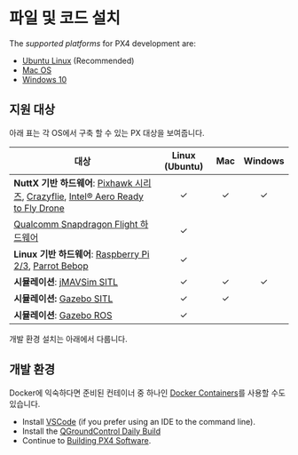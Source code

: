 # 파일 및 코드 설치

The *supported platforms* for PX4 development are:
- [Ubuntu Linux](../dev_setup/dev_env_linux_ubuntu.md) (Recommended)
- [Mac OS](../dev_setup/dev_env_mac.md)
- [Windows 10](../dev_setup/dev_env_windows_cygwin.md)


## 지원 대상

아래 표는 각 OS에서 구축 할 수 있는 PX 대상을 보여줍니다.

| 대상                                                                                                                                                                                                                                                                | Linux (Ubuntu) |   Mac   | Windows |
| ----------------------------------------------------------------------------------------------------------------------------------------------------------------------------------------------------------------------------------------------------------------- |:--------------:|:-------:|:-------:|
| **NuttX 기반 하드웨어**: [Pixhawk 시리즈](https://docs.px4.io/en/flight_controller/pixhawk_series.html), [Crazyflie](https://docs.px4.io/en/flight_controller/crazyflie2.html), [Intel® Aero Ready to Fly Drone](https://docs.px4.io/en/flight_controller/intel_aero.html) |    &check;     | &check; | &check; |
| [Qualcomm Snapdragon Flight 하드웨어](../flight_controller/snapdragon_flight.md)                                                                                                                                                                                      |    &check;     |         |         |
| **Linux 기반 하드웨어**: [Raspberry Pi 2/3](https://docs.px4.io/en/flight_controller/raspberry_pi_navio2.html), [Parrot Bebop](https://docs.px4.io/en/flight_controller/bebop.html)                                                                                     |    &check;     |         |         |
| **시뮬레이션**: [jMAVSim SITL](../simulation/jmavsim.md)                                                                                                                                                                                                               |    &check;     | &check; | &check; |
| **시뮬레이션:** [Gazebo SITL](../simulation/gazebo.md)                                                                                                                                                                                                                 |    &check;     | &check; |         |
| **시뮬레이션**: [Gazebo ROS](../simulation/ros_interface.md)                                                                                                                                                                                                           |    &check;     |         |         |

개발 환경 설치는 아래에서 다룹니다.

## 개발 환경

Docker에 익숙하다면 준비된 컨테이너 중 하나인 [Docker Containers](../test_and_ci/docker.md)를 사용할 수도 있습니다.
- Install [VSCode](../dev_setup/vscode.md) (if you prefer using an IDE to the command line).
- Install the [QGroundControl Daily Build](https://docs.qgroundcontrol.com/en/releases/daily_builds.html)
- Continue to [Building PX4 Software](../dev_setup/building_px4.md).
